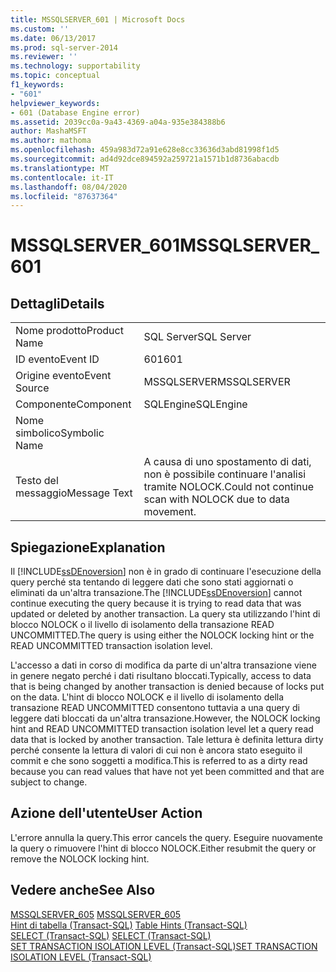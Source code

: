 ```yaml
---
title: MSSQLSERVER_601 | Microsoft Docs
ms.custom: ''
ms.date: 06/13/2017
ms.prod: sql-server-2014
ms.reviewer: ''
ms.technology: supportability
ms.topic: conceptual
f1_keywords:
- "601"
helpviewer_keywords:
- 601 (Database Engine error)
ms.assetid: 2039cc0a-9a43-4369-a04a-935e384388b6
author: MashaMSFT
ms.author: mathoma
ms.openlocfilehash: 459a983d72a91e628e8cc33636d3abd81998f1d5
ms.sourcegitcommit: ad4d92dce894592a259721a1571b1d8736abacdb
ms.translationtype: MT
ms.contentlocale: it-IT
ms.lasthandoff: 08/04/2020
ms.locfileid: "87637364"
---
```

# <a name="mssqlserver_601"></a><span data-ttu-id="8584a-102">MSSQLSERVER_601</span><span class="sxs-lookup"><span data-stu-id="8584a-102">MSSQLSERVER_601</span></span>
    
## <a name="details"></a><span data-ttu-id="8584a-103">Dettagli</span><span class="sxs-lookup"><span data-stu-id="8584a-103">Details</span></span>  
  
|||  
|-|-|  
|<span data-ttu-id="8584a-104">Nome prodotto</span><span class="sxs-lookup"><span data-stu-id="8584a-104">Product Name</span></span>|<span data-ttu-id="8584a-105">SQL Server</span><span class="sxs-lookup"><span data-stu-id="8584a-105">SQL Server</span></span>|  
|<span data-ttu-id="8584a-106">ID evento</span><span class="sxs-lookup"><span data-stu-id="8584a-106">Event ID</span></span>|<span data-ttu-id="8584a-107">601</span><span class="sxs-lookup"><span data-stu-id="8584a-107">601</span></span>|  
|<span data-ttu-id="8584a-108">Origine evento</span><span class="sxs-lookup"><span data-stu-id="8584a-108">Event Source</span></span>|<span data-ttu-id="8584a-109">MSSQLSERVER</span><span class="sxs-lookup"><span data-stu-id="8584a-109">MSSQLSERVER</span></span>|  
|<span data-ttu-id="8584a-110">Componente</span><span class="sxs-lookup"><span data-stu-id="8584a-110">Component</span></span>|<span data-ttu-id="8584a-111">SQLEngine</span><span class="sxs-lookup"><span data-stu-id="8584a-111">SQLEngine</span></span>|  
|<span data-ttu-id="8584a-112">Nome simbolico</span><span class="sxs-lookup"><span data-stu-id="8584a-112">Symbolic Name</span></span>||  
|<span data-ttu-id="8584a-113">Testo del messaggio</span><span class="sxs-lookup"><span data-stu-id="8584a-113">Message Text</span></span>|<span data-ttu-id="8584a-114">A causa di uno spostamento di dati, non è possibile continuare l'analisi tramite NOLOCK.</span><span class="sxs-lookup"><span data-stu-id="8584a-114">Could not continue scan with NOLOCK due to data movement.</span></span>|  
  
## <a name="explanation"></a><span data-ttu-id="8584a-115">Spiegazione</span><span class="sxs-lookup"><span data-stu-id="8584a-115">Explanation</span></span>  
 <span data-ttu-id="8584a-116">Il [!INCLUDE[ssDEnoversion](../../includes/ssdenoversion-md.md)] non è in grado di continuare l'esecuzione della query perché sta tentando di leggere dati che sono stati aggiornati o eliminati da un'altra transazione.</span><span class="sxs-lookup"><span data-stu-id="8584a-116">The [!INCLUDE[ssDEnoversion](../../includes/ssdenoversion-md.md)] cannot continue executing the query because it is trying to read data that was updated or deleted by another transaction.</span></span> <span data-ttu-id="8584a-117">La query sta utilizzando l'hint di blocco NOLOCK o il livello di isolamento della transazione READ UNCOMMITTED.</span><span class="sxs-lookup"><span data-stu-id="8584a-117">The query is using either the NOLOCK locking hint or the READ UNCOMMITTED transaction isolation level.</span></span>  
  
 <span data-ttu-id="8584a-118">L'accesso a dati in corso di modifica da parte di un'altra transazione viene in genere negato perché i dati risultano bloccati.</span><span class="sxs-lookup"><span data-stu-id="8584a-118">Typically, access to data that is being changed by another transaction is denied because of locks put on the data.</span></span> <span data-ttu-id="8584a-119">L'hint di blocco NOLOCK e il livello di isolamento della transazione READ UNCOMMITTED consentono tuttavia a una query di leggere dati bloccati da un'altra transazione.</span><span class="sxs-lookup"><span data-stu-id="8584a-119">However, the NOLOCK locking hint and READ UNCOMMITTED transaction isolation level let a query read data that is locked by another transaction.</span></span> <span data-ttu-id="8584a-120">Tale lettura è definita lettura dirty perché consente la lettura di valori di cui non è ancora stato eseguito il commit e che sono soggetti a modifica.</span><span class="sxs-lookup"><span data-stu-id="8584a-120">This is referred to as a dirty read because you can read values that have not yet been committed and that are subject to change.</span></span>  
  
## <a name="user-action"></a><span data-ttu-id="8584a-121">Azione dell'utente</span><span class="sxs-lookup"><span data-stu-id="8584a-121">User Action</span></span>  
 <span data-ttu-id="8584a-122">L'errore annulla la query.</span><span class="sxs-lookup"><span data-stu-id="8584a-122">This error cancels the query.</span></span> <span data-ttu-id="8584a-123">Eseguire nuovamente la query o rimuovere l'hint di blocco NOLOCK.</span><span class="sxs-lookup"><span data-stu-id="8584a-123">Either resubmit the query or remove the NOLOCK locking hint.</span></span>  
  
## <a name="see-also"></a><span data-ttu-id="8584a-124">Vedere anche</span><span class="sxs-lookup"><span data-stu-id="8584a-124">See Also</span></span>  
 <span data-ttu-id="8584a-125">[MSSQLSERVER_605](mssqlserver-605-database-engine-error.md) </span><span class="sxs-lookup"><span data-stu-id="8584a-125">[MSSQLSERVER_605](mssqlserver-605-database-engine-error.md) </span></span>  
 <span data-ttu-id="8584a-126">[Hint di tabella &#40;Transact-SQL&#41;](/sql/t-sql/queries/hints-transact-sql-table) </span><span class="sxs-lookup"><span data-stu-id="8584a-126">[Table Hints &#40;Transact-SQL&#41;](/sql/t-sql/queries/hints-transact-sql-table) </span></span>  
 <span data-ttu-id="8584a-127">[SELECT &#40;Transact-SQL&#41;](/sql/t-sql/queries/select-transact-sql) </span><span class="sxs-lookup"><span data-stu-id="8584a-127">[SELECT &#40;Transact-SQL&#41;](/sql/t-sql/queries/select-transact-sql) </span></span>  
 [<span data-ttu-id="8584a-128">SET TRANSACTION ISOLATION LEVEL &#40;Transact-SQL&#41;</span><span class="sxs-lookup"><span data-stu-id="8584a-128">SET TRANSACTION ISOLATION LEVEL &#40;Transact-SQL&#41;</span></span>](/sql/t-sql/statements/set-transaction-isolation-level-transact-sql)  
  
  
